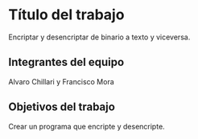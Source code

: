 # Título del trabajo

Encriptar y desencriptar de binario a texto y viceversa.

## Integrantes del equipo

Alvaro Chillari y Francisco Mora

## Objetivos del trabajo

Crear un programa que encripte y desencripte.

